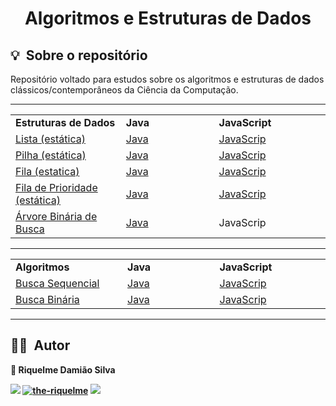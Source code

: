 <h1 align="center"> Algoritmos e Estruturas de Dados </h1>

<h2 id="about">💡&nbsp; Sobre o repositório</h2>

Repositório voltado para estudos sobre os algoritmos e estruturas de dados clássicos/contemporâneos da Ciência da Computação.

---

<table align="center">
  <tr>
    <td width="300px"><b>Estruturas de Dados</b></td>
    <td width="300px"><b>Java</b></td>
    <td width="300px"><b>JavaScript</b></td>
  </tr>
  <tr>
    <td width="300px"><a href="https://pt.wikipedia.org/wiki/Lista">Lista (estática)</a></td>
    <td width="300px"><a href="./data-structures/static-structures/src/java/List.java">Java</a></td>
    <td width="300px"><a href="./data-structures/static-structures/src/js/List.js">JavaScrip</a></td>
  </tr>
  <tr>
    <td width="300px"><a href="https://pt.wikipedia.org/wiki/Pilha_(inform%C3%A1tica)">Pilha (estática)</a></td>
    <td width="300px"><a href="./data-structures/static-structures/src/java/Stack.java">Java</a></td>
    <td width="300px"><a href="./data-structures/static-structures/src/js/Stack.js">JavaScrip</a></td>
  </tr>
   <tr>
    <td width="300px"><a href="https://pt.wikipedia.org/wiki/FIFO">Fila (estatica)</a></td>
    <td width="300px"><a href="./data-structures/static-structures/src/java/Queue.java">Java</a></td>
    <td width="300px"><a href="./data-structures/static-structures/src/js/Queue.js">JavaScrip</a></td>
  </tr>
   <tr>
    <td width="300px"><a href="https://pt.wikipedia.org/wiki/FIFO">Fila de Prioridade (estática)</a></td>
    <td width="300px"><a href="./data-structures/static-structures/src/java/PriorityQueue.java">Java</a></td>
    <td width="300px"><a href="./data-structures/static-structures/src/js/PriorityQueue.js">JavaScrip</a></td>
  </tr>
   <td width="300px"><a href="https://pt.wikipedia.org/wiki/%C3%81rvore_bin%C3%A1ria_de_busca">Árvore Binária de Busca</a></td>
    <td width="300px"><a href="./data-structures/dynamic-structures/src/java/BinarySearchTree.java">Java</a></td>
    <td width="300px">JavaScrip</td>
  </tr>
</table>

---

<table align="center">
  <tr>
    <td width="300px"><b>Algoritmos</b></td>
    <td width="300px"><b>Java</b></td>
    <td width="300px"><b>JavaScript</b></td>
  </tr>
  <tr>
    <td width="300px"><a href="https://pt.wikipedia.org/wiki/Busca_linear">Busca Sequencial</a></td>
    <td width="300px"><a href="./algorithms/src/java/SequentialSearch.java">Java</a></td>
    <td width="300px"><a href="./algorithms/src/js/SequentialSearch.js ">JavaScrip</a></td>
  </tr>
  <tr>
    <td width="300px"><a href="https://pt.wikipedia.org/wiki/Pesquisa_bin%C3%A1ria">Busca Binária</a></td>
    <td width="300px"><a href="./algorithms/src/java/BinarySearch.java">Java</a></td>
    <td width="300px"><a href="./algorithms/src/js/BinarySearch.js">JavaScrip</a></td>
  </tr>
</table>

---

<h2 id="author">👨‍💻&nbsp; Autor</h2>

<b>👤 Riquelme Damião Silva<b>


<div style="display: inline_block">
	 <a href="https://www.linkedin.com/in/riquelme-damiao-silva/" target="_blank"><img src="https://img.shields.io/badge/-LinkedIn-%230077B5?style=for-the-badge&logo=linkedin&logoColor=white" target="_blank"></a>
     	 <a href="https://www.instagram.com/the_riquelme_/" target="_blank"><img src="https://img.shields.io/badge/Instagram-E4405F?style=for-the-badge&logo=instagram&logoColor=white" alt="the-riquelme"/></a>
     	 <a href="mailto:riquelmedamiaosilva@gmail.com" target="_blank"><img src="https://img.shields.io/badge/gmail-D14836?&style=for-the-badge&logo=gmail&logoColor=white"/></a>
</div>
